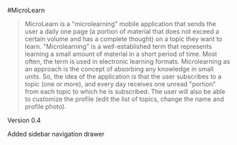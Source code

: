 #MicroLearn

>MicroLearn is a "microlearning" mobile application that sends the user a daily one page (a portion of material that does not exceed a certain volume and has a complete thought) on a topic they want to learn.
>"Microlearning" is a well-established term that represents learning a small amount of material in a short period of time. Most often, the term is used in electronic learning formats. Microlearning as an approach is the concept of absorbing any knowledge in small units.
>So, the idea of the application is that the user subscribes to a topic (one or more), and every day receives one unread "portion" from each topic to which he is subscribed. The user will also be able to customize the profile (edit the list of topics, change the name and profile photo).

Version 0.4

Added sidebar navigation drawer